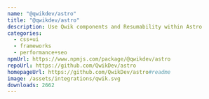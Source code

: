```yaml
---
name: "@qwikdev/astro"
title: "@qwikdev/astro"
description: Use Qwik components and Resumability within Astro
categories:
  - css+ui
  - frameworks
  - performance+seo
npmUrl: https://www.npmjs.com/package/@qwikdev/astro
repoUrl: https://github.com/QwikDev/astro
homepageUrl: https://github.com/QwikDev/astro#readme
image: /assets/integrations/qwik.svg
downloads: 2662
---
```

